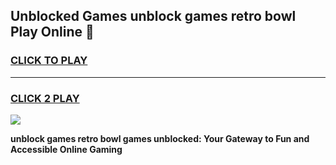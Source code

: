 
## Unblocked Games unblock games retro bowl Play Online 👋
<h3>
<a href="https://news.freeplayer.one?title=unblock_games_retro_bowl&ref=17F">CLICK TO PLAY</a></h3>
<hr>

<h3>
<a href="https://news.freeplayer.one?title=unblock_games_retro_bowl&ref=17F">CLICK 2 PLAY</a>
  
</h3>

<a href="https://news.freeplayer.one?title=unblock_games_retro_bowl&ref=17F/"><img src="https://clearcache.store/games.png"></a>


**unblock games retro bowl games unblocked: Your Gateway to Fun and Accessible Online Gaming**
